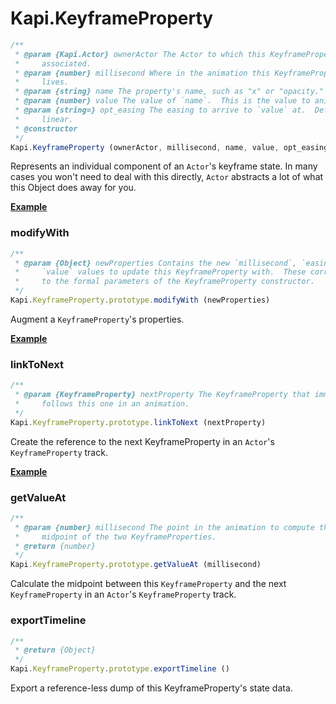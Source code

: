 # Kapi.KeyframeProperty

````javascript
/**
 * @param {Kapi.Actor} ownerActor The Actor to which this KeyframeProperty is
 *     associated.
 * @param {number} millisecond Where in the animation this KeyframeProperty
 *     lives.
 * @param {string} name The property's name, such as "x" or "opacity."
 * @param {number} value The value of `name`.  This is the value to animate to.
 * @param {string=} opt_easing The easing to arrive to `value` at.  Defaults to
 *     linear.
 * @constructor
 */
Kapi.KeyframeProperty (ownerActor, millisecond, name, value, opt_easing)
````
Represents an individual component of an `Actor`'s keyframe state.  In many
cases you won't need to deal with this directly, `Actor` abstracts a lot of
what this Object does away for you.

__[Example](examples/keyprop.html)__


### modifyWith

````javascript
/**
 * @param {Object} newProperties Contains the new `millisecond`, `easing`, or
 *     `value` values to update this KeyframeProperty with.  These correspond
 *     to the formal parameters of the KeyframeProperty constructor.
 */
Kapi.KeyframeProperty.prototype.modifyWith (newProperties)
````

Augment a `KeyframeProperty`'s properties.

__[Example](examples/keyprop_modify_with.html)__


### linkToNext

````javascript
/**
 * @param {KeyframeProperty} nextProperty The KeyframeProperty that immediately
 *     follows this one in an animation.
 */
Kapi.KeyframeProperty.prototype.linkToNext (nextProperty)
````

Create the reference to the next KeyframeProperty in an `Actor`'s
`KeyframeProperty` track.

__[Example](examples/keyprop_link_to_next.html)__


### getValueAt

````javascript
/**
 * @param {number} millisecond The point in the animation to compute the
 *     midpoint of the two KeyframeProperties.
 * @return {number}
 */
Kapi.KeyframeProperty.prototype.getValueAt (millisecond)
````

Calculate the midpoint between this `KeyframeProperty` and the next
`KeyframeProperty` in an `Actor`'s `KeyframeProperty` track.


### exportTimeline

````javascript
/**
 * @return {Object}
 */
Kapi.KeyframeProperty.prototype.exportTimeline ()
````

Export a reference-less dump of this KeyframeProperty's state data.
